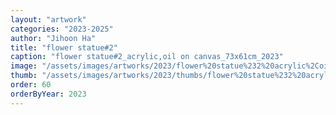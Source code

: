 ```yaml
---
layout: "artwork"
categories: "2023-2025"
author: "Jihoon Ha"
title: "flower statue#2"
caption: "flower statue#2_acrylic,oil on canvas_73x61cm_2023"
image: "/assets/images/artworks/2023/flower%20statue%232%20acrylic%2Coil%20on%20canvas%2073x61cm%202023.jpg"
thumb: "/assets/images/artworks/2023/thumbs/flower%20statue%232%20acrylic%2Coil%20on%20canvas%2073x61cm%202023.jpg"
order: 60
orderByYear: 2023
---
```

